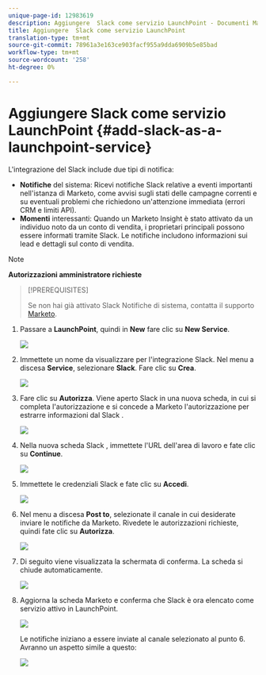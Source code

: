 ```yaml
---
unique-page-id: 12983619
description: Aggiungere  Slack come servizio LaunchPoint - Documenti Marketo - Documentazione prodotto
title: Aggiungere  Slack come servizio LaunchPoint
translation-type: tm+mt
source-git-commit: 78961a3e163ce903facf955a9dda6909b5e85bad
workflow-type: tm+mt
source-wordcount: '258'
ht-degree: 0%

---
```



# Aggiungere  Slack come servizio LaunchPoint {#add-slack-as-a-launchpoint-service}

L&#39;integrazione del Slack  include due tipi di notifica:

* **Notifiche** del sistema: Ricevi notifiche  Slack relative a eventi importanti nell&#39;istanza di Marketo, come avvisi sugli stati delle campagne correnti e su eventuali problemi che richiedono un&#39;attenzione immediata (errori CRM e limiti API).
* **Momenti** interessanti: Quando un Marketo Insight è stato attivato da un individuo noto da un conto di vendita, i proprietari principali possono essere informati tramite  Slack. Le notifiche includono informazioni sui lead e dettagli sul conto di vendita.

>[!NOTE]
>
>**Autorizzazioni amministratore richieste**

>[!PREREQUISITES]
>
>Se non hai già attivato  Slack Notifiche di sistema, contatta il supporto [Marketo](https://nation.marketo.com/t5/Support/ct-p/Support).

1. Passare a **LaunchPoint**, quindi in **New** fare clic su **New Service**.

   ![](assets/image2017-11-27-14-3a13-3a18.png)

1. Immettete un nome da visualizzare per l&#39;integrazione  Slack. Nel menu a discesa **Service**, selezionare **Slack**. Fare clic su **Crea**.

   ![](assets/image2017-11-27-15-3a54-3a11.png)

1. Fare clic su **Autorizza**. Viene aperto  Slack in una nuova scheda, in cui si completa l&#39;autorizzazione e si concede a Marketo l&#39;autorizzazione per estrarre informazioni dal Slack .

   ![](assets/image2017-11-27-14-3a16-3a6.png)

1. Nella nuova scheda Slack , immettete l&#39;URL dell&#39;area di lavoro e fate clic su **Continue**.

   ![](assets/image2017-11-27-15-3a1-3a29.png)

1. Immettete le credenziali  Slack e fate clic su **Accedi**.

   ![](assets/image2017-11-27-15-3a1-3a3.png)

1. Nel menu a discesa **Post to**, selezionate il canale in cui desiderate inviare le notifiche da Marketo. Rivedete le autorizzazioni richieste, quindi fate clic su **Autorizza**.

   ![](assets/image2018-1-9-13-3a21-3a50.png)

1. Di seguito viene visualizzata la schermata di conferma. La scheda si chiude automaticamente.

   ![](assets/image2017-11-27-15-3a51-3a57.png)

1. Aggiorna la scheda Marketo e conferma che  Slack è ora elencato come servizio attivo in LaunchPoint.

   ![](assets/image2017-11-27-15-3a55-3a37.png)

   Le notifiche iniziano a essere inviate al canale selezionato al punto 6. Avranno un aspetto simile a questo:

   ![](assets/samplenotification.png)
